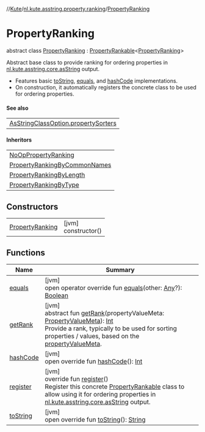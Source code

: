 //[Kute](../../../index.md)/[nl.kute.asstring.property.ranking](../index.md)/[PropertyRanking](index.md)

# PropertyRanking

abstract class [PropertyRanking](index.md) : [PropertyRankable](../-property-rankable/index.md)&lt;[PropertyRanking](index.md)&gt; 

Abstract base class to provide ranking for ordering properties in [nl.kute.asstring.core.asString](../../nl.kute.asstring.core/as-string.md) output.

- 
   Features basic [toString](to-string.md), [equals](equals.md), and [hashCode](hash-code.md) implementations.
- 
   On construction, it automatically registers the concrete class to  be used for ordering properties.

#### See also

| |
|---|
| [AsStringClassOption.propertySorters](../../nl.kute.asstring.annotation.option/-as-string-class-option/property-sorters.md) |

#### Inheritors

| |
|---|
| [NoOpPropertyRanking](../-no-op-property-ranking/index.md) |
| [PropertyRankingByCommonNames](../-property-ranking-by-common-names/index.md) |
| [PropertyRankingByLength](../-property-ranking-by-length/index.md) |
| [PropertyRankingByType](../-property-ranking-by-type/index.md) |

## Constructors

| | |
|---|---|
| [PropertyRanking](-property-ranking.md) | [jvm]<br>constructor() |

## Functions

| Name | Summary |
|---|---|
| [equals](equals.md) | [jvm]<br>open operator override fun [equals](equals.md)(other: [Any](https://kotlinlang.org/api/latest/jvm/stdlib/kotlin/-any/index.html)?): [Boolean](https://kotlinlang.org/api/latest/jvm/stdlib/kotlin/-boolean/index.html) |
| [getRank](../-property-rankable/get-rank.md) | [jvm]<br>abstract fun [getRank](../-property-rankable/get-rank.md)(propertyValueMeta: [PropertyValueMeta](../../nl.kute.asstring.property.meta/-property-value-meta/index.md)): [Int](https://kotlinlang.org/api/latest/jvm/stdlib/kotlin/-int/index.html)<br>Provide a rank, typically to be used for sorting properties / values, based on the [propertyValueMeta](../-property-rankable/get-rank.md). |
| [hashCode](hash-code.md) | [jvm]<br>open override fun [hashCode](hash-code.md)(): [Int](https://kotlinlang.org/api/latest/jvm/stdlib/kotlin/-int/index.html) |
| [register](register.md) | [jvm]<br>override fun [register](register.md)()<br>Register this concrete [PropertyRankable](../-property-rankable/index.md) class to allow using it for ordering properties in [nl.kute.asstring.core.asString](../../nl.kute.asstring.core/as-string.md) output. |
| [toString](to-string.md) | [jvm]<br>open override fun [toString](to-string.md)(): [String](https://kotlinlang.org/api/latest/jvm/stdlib/kotlin/-string/index.html) |

